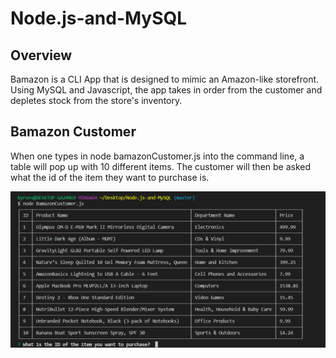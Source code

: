 # Node.js-and-MySQL

## Overview
Bamazon is a CLI App that is designed to mimic an Amazon-like storefront. Using MySQL and Javascript, the app takes in order from the customer and depletes stock from the store's inventory.

## Bamazon Customer
When one types in node bamazonCustomer.js into the command line, a table will pop up with 10 different items. The customer will then be asked what the id of the item they want to purchase is.

[![Screenshot 1](images/Screenshot1.png)](images/Screenshot1.png)

